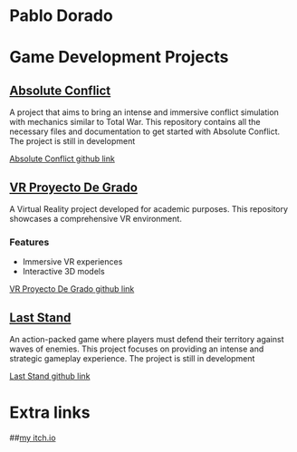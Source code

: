 # Pablo Dorado

# Game Development Projects

## [Absolute Conflict](https://github.com/MagifulKoala/Absoulte-conflict)
A project that aims to bring an intense and immersive conflict simulation with mechanics similar to Total War. This repository contains all the necessary files and documentation to get started with Absolute Conflict. The project is still in development

[Absolute Conflict github link](https://github.com/MagifulKoala/Absoulte-conflict/)


## [VR Proyecto De Grado](https://github.com/MagifulKoala/VRProyectoDeGrado)
A Virtual Reality project developed for academic purposes. This repository showcases a comprehensive VR environment.

### Features
- Immersive VR experiences
- Interactive 3D models

[VR Proyecto De Grado github link](https://github.com/MagifulKoala/VRProyectoDeGrado/)

## [Last Stand](https://github.com/MagifulKoala/LastStand)
An action-packed game where players must defend their territory against waves of enemies. This project focuses on providing an intense and strategic gameplay experience. The project is still in development

[Last Stand github link](https://github.com/MagifulKoala/LastStand/)

# Extra links

##[my itch.io](https://magifulkoala.itch.io/)

